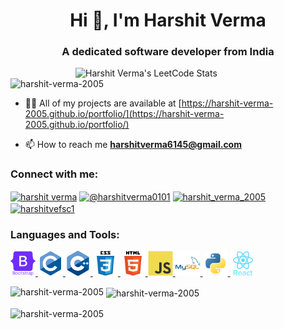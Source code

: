 <h1 align="center">Hi 👋, I'm Harshit Verma</h1>
<h3 align="center">A dedicated software developer from India</h3>
<!-- <img align="right" alt="coding" width=400 src="" /> -->
<!-- ![](https://leetcard.jacoblin.cool/harshit_verma_2005?ext=heatmap) -->
<img align="right" width="400" src="https://leetcard.jacoblin.cool/harshit_verma_2005?ext=heatmap&theme=light&animation=true" alt="Harshit Verma's LeetCode Stats">

<p align="left"> <img src="https://komarev.com/ghpvc/?username=harshit-verma-2005&label=Profile%20views&color=0e75b6&style=flat" alt="harshit-verma-2005" /> </p>

- 👨‍💻 All of my projects are available at [https://harshit-verma-2005.github.io/portfolio/](https://harshit-verma-2005.github.io/portfolio/)

- 📫 How to reach me **harshitverma6145@gmail.com**

<h3 align="left">Connect with me:</h3>
<p align="left">
<a href="https://linkedin.com/in/harshit verma" target="blank"><img align="center" src="https://raw.githubusercontent.com/rahuldkjain/github-profile-readme-generator/master/src/images/icons/Social/linked-in-alt.svg" alt="harshit verma" height="30" width="40" /></a>
<a href="https://www.hackerrank.com/@harshitverma0101" target="blank"><img align="center" src="https://raw.githubusercontent.com/rahuldkjain/github-profile-readme-generator/master/src/images/icons/Social/hackerrank.svg" alt="@harshitverma0101" height="30" width="40" /></a>
<a href="https://www.leetcode.com/harshit_verma_2005" target="blank"><img align="center" src="https://raw.githubusercontent.com/rahuldkjain/github-profile-readme-generator/master/src/images/icons/Social/leet-code.svg" alt="harshit_verma_2005" height="30" width="40" /></a>
<a href="https://auth.geeksforgeeks.org/user/harshitvefsc1" target="blank"><img align="center" src="https://raw.githubusercontent.com/rahuldkjain/github-profile-readme-generator/master/src/images/icons/Social/geeks-for-geeks.svg" alt="harshitvefsc1" height="30" width="40" /></a>
</p>

<h3 align="left">Languages and Tools:</h3>
<p align="left"> <a href="https://getbootstrap.com" target="_blank" rel="noreferrer"> <img src="https://raw.githubusercontent.com/devicons/devicon/master/icons/bootstrap/bootstrap-plain-wordmark.svg" alt="bootstrap" width="40" height="40"/> </a> <a href="https://www.cprogramming.com/" target="_blank" rel="noreferrer"> <img src="https://raw.githubusercontent.com/devicons/devicon/master/icons/c/c-original.svg" alt="c" width="40" height="40"/> </a> <a href="https://www.w3schools.com/cpp/" target="_blank" rel="noreferrer"> <img src="https://raw.githubusercontent.com/devicons/devicon/master/icons/cplusplus/cplusplus-original.svg" alt="cplusplus" width="40" height="40"/> </a> <a href="https://www.w3schools.com/css/" target="_blank" rel="noreferrer"> <img src="https://raw.githubusercontent.com/devicons/devicon/master/icons/css3/css3-original-wordmark.svg" alt="css3" width="40" height="40"/> </a> <a href="https://www.w3.org/html/" target="_blank" rel="noreferrer"> <img src="https://raw.githubusercontent.com/devicons/devicon/master/icons/html5/html5-original-wordmark.svg" alt="html5" width="40" height="40"/> </a> <a href="https://developer.mozilla.org/en-US/docs/Web/JavaScript" target="_blank" rel="noreferrer"> <img src="https://raw.githubusercontent.com/devicons/devicon/master/icons/javascript/javascript-original.svg" alt="javascript" width="40" height="40"/> </a> <a href="https://www.mysql.com/" target="_blank" rel="noreferrer"> <img src="https://raw.githubusercontent.com/devicons/devicon/master/icons/mysql/mysql-original-wordmark.svg" alt="mysql" width="40" height="40"/> </a> <a href="https://www.python.org" target="_blank" rel="noreferrer"> <img src="https://raw.githubusercontent.com/devicons/devicon/master/icons/python/python-original.svg" alt="python" width="40" height="40"/> </a> <a href="https://reactjs.org/" target="_blank" rel="noreferrer"> <img src="https://raw.githubusercontent.com/devicons/devicon/master/icons/react/react-original-wordmark.svg" alt="react" width="40" height="40"/> </a> </p>

<p><img align="left" src="https://github-readme-stats.vercel.app/api/top-langs?username=harshit-verma-2005&show_icons=true&locale=en&layout=compact" alt="harshit-verma-2005" /></p>

<p>&nbsp;<img align="center" src="https://github-readme-stats.vercel.app/api?username=harshit-verma-2005&show_icons=true&locale=en" alt="harshit-verma-2005" /></p>

<p><img align="center" src="https://github-readme-streak-stats.herokuapp.com/?user=harshit-verma-2005&" alt="harshit-verma-2005" /></p>
